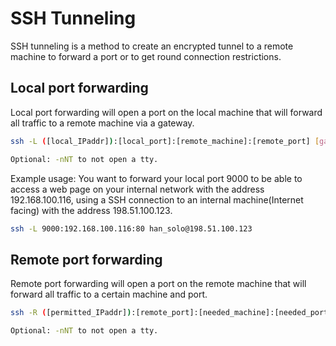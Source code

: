 # SSH Tunneling

SSH tunneling is a method to create an encrypted tunnel to a remote machine to forward a port or to get round connection restrictions.

## Local port forwarding
Local port forwarding will open a port on the local machine that will forward all traffic to a remote machine via a gateway.

```bash
ssh -L ([local_IPaddr]):[local_port]:[remote_machine]:[remote_port] [gateway]

Optional: -nNT to not open a tty.
```

Example usage: You want to forward your local port 9000 to be able to access a web page on your internal network with the address 192.168.100.116, using a SSH connection to an internal machine(Internet facing) with the address 198.51.100.123.

```bash
ssh -L 9000:192.168.100.116:80 han_solo@198.51.100.123
```

## Remote port forwarding
Remote port forwarding will open a port on the remote machine that will forward all traffic to a certain machine and port.

```bash
ssh -R ([permitted_IPaddr]):[remote_port]:[needed_machine]:[needed_port] [remote_machine]

Optional: -nNT to not open a tty.
```
